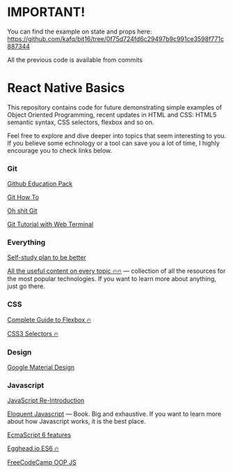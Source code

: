 # IMPORTANT!

You can find the example on state and props here: https://github.com/kafq/bit16/tree/0f75d724fd6c29497b9c991ce3598f771c887344

All the previous code is available from commits

# React Native Basics

This repository contains code for future demonstrating simple examples of Object Oriented Programming, recent updates in HTML and CSS: HTML5 semantic syntax, CSS selectors, flexbox and so on.

Feel free to explore and dive deeper into topics that seem interesting to you. If you believe some echnology or a tool can save you a lot of time, I highly encourage you to check links below.

### Git

[Github Education Pack](https://education.github.com/pack)

[Git How To](https://githowto.com)

[Oh shit Git](http://ohshitgit.com)

[Git Tutorial with Web Terminal](https://try.github.io/)

### Everything 

[Self-study plan to be better](https://github.com/jwasham/coding-interview-university)

[All the useful content on every topic 🔥🔥](https://github.com/sindresorhus/awesome) — collection of all the resources for the most popular technologies. If you want to learn more about anything, just go there.

### CSS

[Complete Guide to Flexbox 🔥](https://css-tricks.com/snippets/css/a-guide-to-flexbox/)

[CSS3 Selectors 🔥](http://flukeout.github.io/)

### Design

[Google Material Design](https://material.io/)


### Javascript

[JavaScript Re-Introduction](https://developer.mozilla.org/en-US/docs/Web/JavaScript/A_re-introduction_to_JavaScript)

[Eloquent Javascript](http://eloquentjavascript.net/) — Book. Big and exhaustive. If you want to learn more about how Javascript works, it is the best place.

[EcmaScript 6 features](http://es6-features.org/)

[Egghead.io ES6 🔥](https://egghead.io/courses/learn-es6-ecmascript-2015)

[FreeCodeCamp OOP JS](https://www.freecodecamp.org/challenges/declare-javascript-objects-as-variables)